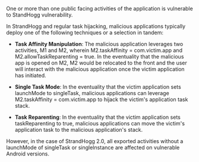   
One or more than one public facing activities of the application is
vulnerable to StandHogg vulnerability.
  
  
  
In StrandHogg and regular task hijacking, malicious applications typically
deploy one of the following techniques or a selection in tandem:
  
  
  
- **Task Affinity Manipulation**: The malicious application leverages two activities, M1 and M2, wherein M2.taskAffinity = com.victim.app and M2.allowTaskReparenting = true. In the eventuality that the malicious app is opened on M2, M2 would be relocated to the front and the user will interact with the malicious application once the victim application has initiated.
  
  
  
- **Single Task Mode**: In the eventuality that the victim application sets launchMode to singleTask, malicious applications can leverage M2.taskAffinity = com.victim.app to hijack the victim's application task stack.
  
  
  
- **Task Reparenting**: In the eventuality that the victim application sets taskReparenting to true, malicious applications can move the victim's application task to the malicious application's stack.
  
  
  
However, in the case of StrandHogg 2.0, all exported activities without a launchMode
of singleTask or singleInstance are affected on vulnerable Android versions.
  